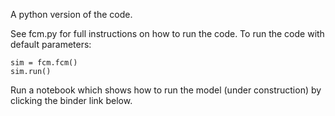 A python version of the code.

See fcm.py for full instructions on how to run the code. To run the code with default parameters:
```
sim = fcm.fcm()
sim.run()

```

Run a notebook which shows how to run the model (under construction) by clicking the binder link below. 

